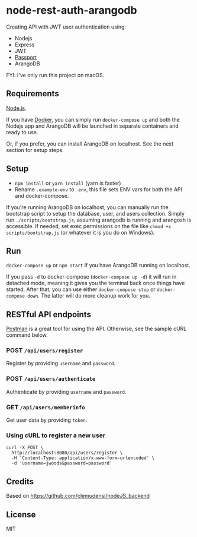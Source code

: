 # node-rest-auth-arangodb

Creating API with JWT user authentication using:

* Nodejs
* Express
* JWT
* [Passport](http://www.passportjs.org)
* ArangoDB

FYI: I've only run this project on macOS.

## Requirements

[Node.js](https://nodejs.org/en/).

If you have [Docker](https://www.docker.com/), you can simply run `docker-compose up`
and both the Nodejs app and ArangoDB will be launched in separate containers and ready to use.

Or, if you prefer, you can install ArangoDB on localhost. See the next section for setup steps.

## Setup

* `npm install` or `yarn install` (yarn is faster)
* Rename `.example-env` to `.env`, this file sets ENV vars for both the API and docker-compose.

If you're running ArangoDB on localhost, you can manually run the bootstrap script to setup
the database, user, and users collection. Simply run `./scripts/bootstrap.js`, assuming
arangodb is running and arangosh is accessible. If needed, set exec permissions on the file
like `chmod +x scripts/bootstrap.js` (or whatever it is you do on Windows).

## Run

`docker-compose up` or `npm start` if you have ArangoDB running on localhost.

If you pass `-d` to docker-compose (`docker-compose up -d`) it will run in detached mode,
meaning it gives you the terminal back once things have started. After that, you can use either
`docker-compose stop` or `docker-compose down`. The latter will do more cleanup work for you.


## RESTful API endpoints

[Postman](https://www.getpostman.com/) is a great tool for using the API. Otherwise, see the
sample cURL command below.


### POST `/api/users/register`

Register by providing `username` and `password`.

### POST `/api/users/authenticate`

Authenticate by providing `username` and `password`.

### GET `/api/users/memberinfo`

Get user data by providing `token`.

### Using cURL to register a new user
```
curl -X POST \
  http://localhost:8080/api/users/register \
  -H 'Content-Type: application/x-www-form-urlencoded' \
  -d 'username=jwoods&password=password'
```

## Credits

Based on https://github.com/clemudensi/nodeJS_backend


## License

MIT
